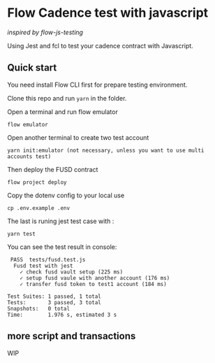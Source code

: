 # Flow Cadence test with javascript

*inspired by flow-js-testing*

Using Jest and fcl to test your cadence contract with Javascript.

## Quick start

You need install Flow CLI first for prepare testing environment.

Clone this repo and run `yarn` in the folder.

Open a terminal and run flow emulator

```
flow emulator
```

Open another terminal to create two test account

```
yarn init:emulator (not necessary, unless you want to use multi accounts test)
```

Then deploy the FUSD contract

```
flow project deploy
```

Copy the dotenv config to your local use
```
cp .env.example .env
```

The last is runing jest test case with :
```
yarn test
```

You can see the test result in console:

```
 PASS  tests/fusd.test.js
  Fusd test with jest
    ✓ check fusd vault setup (225 ms)
    ✓ setup fusd vaule with another account (176 ms)
    ✓ transfer fusd token to test1 account (184 ms)

Test Suites: 1 passed, 1 total
Tests:       3 passed, 3 total
Snapshots:   0 total
Time:        1.976 s, estimated 3 s

```

## more script and transactions

WIP